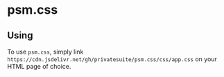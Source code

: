 # psm.css

## Using

To use `psm.css`, simply link `https://cdn.jsdelivr.net/gh/privatesuite/psm.css/css/app.css` on your HTML page of choice.
